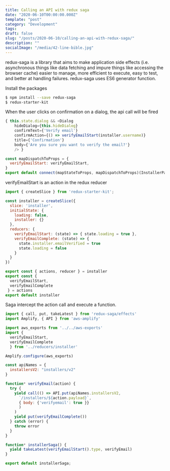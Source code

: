 ```yaml
---
title: Calling an API with redux saga
date: "2020-06-10T00:00:00.000Z"
template: "post"
category: "Development"
tags:
draft: false
slug: "/posts/2020-06-10/calling-an-api-with-redux-saga/"
description: ""
socialImage: "/media/42-line-bible.jpg"
---
```

  

redux-saga is a library that aims to make application side effects \(i.e. asynchronous things like data fetching and impure things like accessing the browser cache\) easier to manage, more efficient to execute, easy to test, and better at handling failures. redux-saga uses ES6 generator function. 

Install the packages

```bash
$ npm install --save redux-saga
$ redux-starter-kit
```

When the user clicks on confirmation on a dialog, the api call will be fired

```javascript
{ this.state.dialog && <Dialog
    hideDialog={this.hideDialog}
    confirmText={'Verify email'}
    confirmAction={() => verifyEmailStart(installer.username)}
    title={'Confirmation'}
    body={'Are you sure you want to verify the email?'}
    /> }

const mapDispatchToProps = {
  verifyEmailStart: verifyEmailStart,
}
export default connect(mapStateToProps, mapDispatchToProps)(InstallerPage)
```

verifyEmailStart is an action in the redux reducer 

```javascript
import { createSlice } from 'redux-starter-kit';

const installer = createSlice({
  slice: 'installer',
  initialState: {
    loading: false,
    installer: {}
  },
  reducers: {
    verifyEmailStart: (state) => { state.loading = true },
    verifyEmailComplete: (state) => {
      state.installer.emailVerified = true
      state.loading = false
    }
  }
})

export const { actions, reducer } = installer
export const { 
  verifyEmailStart,
  verifyEmailComplete
 } = actions
export default installer
```

Saga intercept the action call and execute a function.

```javascript
import { call, put, takeLatest } from 'redux-saga/effects'
import Amplify, { API } from 'aws-amplify'

import aws_exports from '../../aws-exports'
import { 
  verifyEmailStart,
  verifyEmailComplete
  } from '../reducers/installer'

Amplify.configure(aws_exports)

const apiNames = {
  installersV2: "installers/v2"
}

function* verifyEmail(action) {
  try {
    yield call(() => API.put(apiNames.installersV2,
      `/installers/${action.payload}`,
      { body: {'verifyemail': true }}
      )
    )
    yield put(verifyEmailComplete())
  } catch (error) {
    throw error
  }
}

function* installerSaga() {
  yield takeLatest(verifyEmailStart().type, verifyEmail)
}

export default installerSaga;
```

